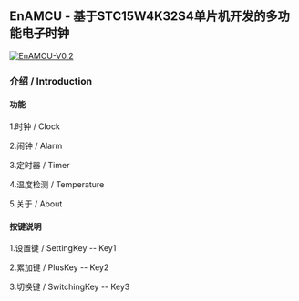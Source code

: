 ## EnAMCU - 基于STC15W4K32S4单片机开发的多功能电子时钟

[![EnAMCU-V0.2](https://i.postimg.cc/tCyY0wBk/En-AMCU-V0-2.jpg)](https://postimg.cc/t7SXWSQn)

### 介绍 / Introduction

#### 功能

1.时钟 / Clock

2.闹钟 / Alarm

3.定时器 / Timer

4.温度检测 / Temperature

5.关于 / About

#### 按键说明

1.设置键 / SettingKey     -- Key1

2.累加键 / PlusKey          -- Key2

3.切换键 / SwitchingKey -- Key3

